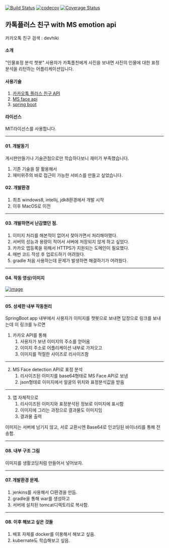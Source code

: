 [![Build Status](https://travis-ci.org/giraffeb/helloface.svg?branch=master)](https://travis-ci.org/giraffeb/helloface)
[![codecov](https://codecov.io/gh/giraffeb/helloface/branch/master/graph/badge.svg)](https://codecov.io/gh/giraffeb/helloface)
[![Coverage Status](https://coveralls.io/repos/github/giraffeb/helloface/badge.svg?branch=master)](https://coveralls.io/github/giraffeb/helloface?branch=master)


## 카톡플러스 친구 with MS emotion api
카카오톡 친구 검색 : devhiki

#### 소개
"인물표정 분석 챗봇"
사용자가 카톡플친에게 사진을 보내면 사진의 인물에 대한 표정 분석을 리턴하는 어플리케이션입니다.

#### 사용기술
1) [카카오톡 플러스 친구 API](https://center-pf.kakao.com/)
2) [MS face api](https://azure.microsoft.com/ko-kr/services/cognitive-services/)
3) [spring boot](https://projects.spring.io/spring-boot/)

#### 라이선스
MIT라이선스를 사용합니다.

---

#### 01. 개발동기
게시판만들기나 기술관점으로만 학습하다보니 재미가 부족했습니다.
1. 기존 기술을 잘 활용해서
2. 재미위주의 바로 접근이 가능한 서비스를 만들고 싶었습니다.

#### 02. 개발환경
1. 최초 windows8, intellij, jdk8환경에서 개발 시작
2. 이후 MacOS로 이전
---


#### 03. 개발하면서 난감했던 점.
1. 이미지 처리를 해본적이 없어서 찾아가면서 처리해야했다.
2. 서버의 성능과 용량이 적어서 서버에 저장되지 않게 하고 싶었다.
3. 카카오 앱등록을 위해서 HTTPS가 지원되는 도메인이 필요했다.
4. 매번 코드 작성 후 업로드하기 어려웠다.
5. gradle 처음 사용하는데 문제가 발생하면 해결하기가 어려웠다.

---

#### 04. 작동 영상/이미지

[![image](https://i9.ytimg.com/vi/J5qVQ1SDPq8/mq1.jpg?sqp=CPCxlOcF&rs=AOn4CLAjJHwZ-JyiNAfYvuK-4zbpeMMing)](https://youtu.be/J5qVQ1SDPq8)

---

#### 05. 상세한 내부 작동원리
SpringBoot app 내부에서
사용자가 이미지를 챗봇으로 보내면
답장으로 링크를 보내는데
이 링크를 누르면

1. 카카오 API를 통해
    1. 사용자가 보낸 이미지의 주소를 얻어옴
    2. 이미지 주소로 어플리케이션 내부로 가져오고
    3. 이미지를 적절한 사이즈로 리사이즈함

---
2. MS Face detection API로 표정 분석
    1. 리사이즈된 이미지를 base64형태로 MS Face API로 보냄
    2. json형태로 이미지에서 얼굴의 위치와 표정분석값을 받음

---
3. 앱 자체적으로
    1. 리사이즈된 이미지와 표정분석된 정보로 이미지에 표시함
    2. 이미지에 그리는 과정으로 결과물도 이미지임
    3. 결과물 출력 

이미지는 서버에 남기지 않고, 서로 교환시엔 Base64로 인코딩된 바이너리를 통해 전송함.

---

#### 08. 내부 구조 그림
이미지를 생활코딩처럼 만들어서 넣어보자.

---

#### 07. 개발환경 문제.
1. jenkins를 사용해서 CI환경을 만듬.
2. gradle을 통해 war를 생성하고 
3. 서버에 설치된 tomcat디렉토리로 복사함.

---

#### 08. 이후 해보고 싶은 것들
01. 배포 자체를 docker를 이용해서 해보고 싶음.
02. kubernate도 학습해보고 싶음.

